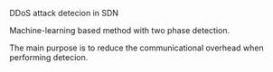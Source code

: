 DDoS attack detecion in SDN

Machine-learning based method with two phase detection. 

The main purpose is to reduce the communicational overhead when performing detecion.
